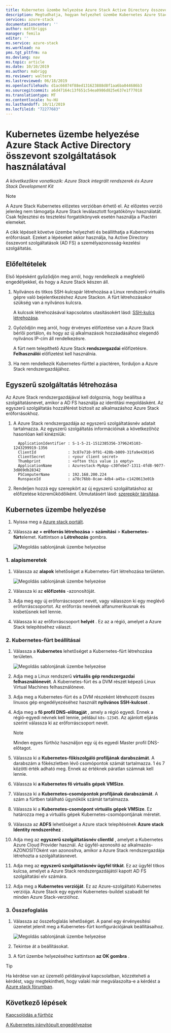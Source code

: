 ```yaml
---
title: Kubernetes üzembe helyezése Azure Stack Active Directory összevont szolgáltatások (AD FS) használatával | Microsoft Docs
description: Megtudhatja, hogyan helyezhet üzembe Kubernetes Azure Stack Active Directory összevont szolgáltatások (AD FS) használatával.
services: azure-stack
documentationcenter: ''
author: mattbriggs
manager: femila
editor: ''
ms.service: azure-stack
ms.workload: na
pms.tgt_pltfrm: na
ms.devlang: nav
ms.topic: article
ms.date: 10/10/2019
ms.author: mabrigg
ms.reviewer: waltero
ms.lastreviewed: 06/18/2019
ms.openlocfilehash: d1ac66074f88ed131623888d8f1aa6ba044686b3
ms.sourcegitcommit: a6d47164c13f651c54ea0986d825e637e1f77018
ms.translationtype: MT
ms.contentlocale: hu-HU
ms.lasthandoff: 10/11/2019
ms.locfileid: "72277683"
---
```

# <a name="deploy-kubernetes-to-azure-stack-using-active-directory-federated-services"></a>Kubernetes üzembe helyezése Azure Stack Active Directory összevont szolgáltatások használatával

*A következőkre vonatkozik: Azure Stack integrált rendszerek és Azure Stack Development Kit*

> [!Note]  
> A Azure Stack Kubernetes előzetes verzióban érhető el. Az előzetes verzió jelenleg nem támogatja Azure Stack leválasztott forgatókönyv használatát. Csak fejlesztési és tesztelési forgatókönyvek esetén használja a Piactéri elemeket.

A cikk lépéseit követve üzembe helyezheti és beállíthatja a Kubernetes erőforrásait. Ezeket a lépéseket akkor használja, ha Active Directory összevont szolgáltatások (AD FS) a személyazonosság-kezelési szolgáltatás.

## <a name="prerequisites"></a>Előfeltételek 

Első lépésként győződjön meg arról, hogy rendelkezik a megfelelő engedélyekkel, és hogy a Azure Stack készen áll.

1. Nyilvános és titkos SSH-kulcspár létrehozása a Linux rendszerű virtuális gépre való bejelentkezéshez Azure Stackon. A fürt létrehozásakor szükség van a nyilvános kulcsra.

    A kulcsok létrehozásával kapcsolatos utasításokért lásd: [SSH-kulcs létrehozása](azure-stack-dev-start-howto-ssh-public-key.md).

1. Győződjön meg arról, hogy érvényes előfizetése van a Azure Stack bérlői portálon, és hogy az új alkalmazások hozzáadásához elegendő nyilvános IP-cím áll rendelkezésre.

    A fürt nem telepíthető Azure Stack **rendszergazdai** előfizetésre. **Felhasználói** előfizetést kell használnia. 

1. Ha nem rendelkezik Kubernetes-fürttel a piactéren, forduljon a Azure Stack rendszergazdájához.

## <a name="create-a-service-principal"></a>Egyszerű szolgáltatás létrehozása

Az Azure Stack rendszergazdájával kell dolgoznia, hogy beállítsa a szolgáltatásnevet, amikor a AD FS használja az identitási megoldásként. Az egyszerű szolgáltatás hozzáférést biztosít az alkalmazáshoz Azure Stack erőforrásokhoz.

1. A Azure Stack rendszergazdája az egyszerű szolgáltatásnév adatait tartalmazza. Az egyszerű szolgáltatás információinak a következőhöz hasonlóan kell kinézniük:

     ```Text  
       ApplicationIdentifier : S-1-5-21-1512385356-3796245103-1243299919-1356
       ClientId              : 3c87e710-9f91-420b-b009-31fa9e430145
       ClientSecret          : <your client secret>
       Thumbprint            : <often this value is empty>
       ApplicationName       : Azurestack-MyApp-c30febe7-1311-4fd8-9077-3d869db28342
       PSComputerName        : 192.168.200.224
       RunspaceId            : a78c76bb-8cae-4db4-a45a-c1420613e01b
     ```

2. Rendeljen hozzá egy szerepkört az új egyszerű szolgáltatáshoz az előfizetése közreműködőiként. Útmutatásért lásd: [szerepkör társítása](../operator/azure-stack-add-users-adfs.md).

## <a name="deploy-kubernetes"></a>Kubernetes üzembe helyezése

1. Nyissa meg a [Azure stack portált](https://portal.local.azurestack.external).

1. Válassza **az + erőforrás létrehozása** > **számítási** > **Kubernetes-fürt**elemet. Kattintson a **Létrehozás** gombra.

    ![Megoldás sablonjának üzembe helyezése](media/azure-stack-solution-template-kubernetes-deploy/01_kub_market_item.png)

### <a name="1-basics"></a>1. alapismeretek

1. Válassza az **alapok** lehetőséget a Kubernetes-fürt létrehozása területen.

    ![Megoldás sablonjának üzembe helyezése](media/azure-stack-solution-template-kubernetes-deploy/02_kub_config_basic.png)

1. Válassza ki az **előfizetés** -azonosítóját.

1. Adja meg egy új erőforráscsoport nevét, vagy válasszon ki egy meglévő erőforráscsoportot. Az erőforrás nevének alfanumerikusnak és kisbetűsnek kell lennie.

1. Válassza ki az erőforráscsoport **helyét** . Ez az a régió, amelyet a Azure Stack telepítéséhez választ.

### <a name="2-kubernetes-cluster-settings"></a>2. Kubernetes-fürt beállításai

1. Válassza a **Kubernetes** lehetőséget a Kubernetes-fürt létrehozása területen.

    ![Megoldás sablonjának üzembe helyezése](media/azure-stack-solution-template-kubernetes-deploy/03_kub_config_settings-adfs.png)

1. Adja meg a Linux rendszerű **virtuális gép rendszergazdai felhasználónevét**. A Kubernetes-fürt és a DVM részét képező Linux Virtual Machines felhasználóneve.

1. Adja meg a Kubernetes-fürt és a DVM részeként létrehozott összes linuxos gép engedélyezéséhez használt **nyilvános SSH-kulcsot** .

1. Adja meg a **fő profil DNS-előtagját** , amely a régió egyedi. Ennek a régió-egyedi névnek kell lennie, például `k8s-12345`. Az ajánlott eljárás szerint válassza ki az erőforráscsoport nevét.

    > [!Note]  
    > Minden egyes fürthöz használjon egy új és egyedi Master profil DNS-előtagot.

1. Válassza ki a **Kubernetes-főkiszolgáló profiljának darabszámát**. A darabszám a főkészletben lévő csomópontok számát tartalmazza. 1 és 7 közötti érték adható meg. Ennek az értéknek páratlan számnak kell lennie.

1. Válassza ki **a Kubernetes fő virtuális gépek VMSize**.

1. Válassza ki a **Kubernetes-csomópontok profiljának darabszámát**. A szám a fürtben található ügynökök számát tartalmazza. 

1. Válassza ki a **Kubernetes-csomópont virtuális gépek VMSize**. Ez határozza meg a virtuális gépek Kubernetes-csomópontjának méretét. 

1. Válassza az **ADFS** lehetőséget a Azure stack telepítésének **Azure stack Identity rendszeréhez** .

1. Adja meg az **egyszerű szolgáltatásnév clientId** , amelyet a Kubernetes Azure Cloud Provider használ. Az ügyfél-azonosító az alkalmazás-AZONOSÍTÓként van azonosítva, amikor a Azure Stack rendszergazdája létrehozta a szolgáltatásnevet.

1. Adja meg az **egyszerű szolgáltatásnév ügyfél titkát**. Ez az ügyfél titkos kulcsa, amelyet a Azure Stack rendszergazdájától kapott AD FS szolgáltatási elv számára.

1. Adja meg a **Kubernetes verzióját**. Ez az Azure-szolgáltató Kubernetes verziója. Azure Stack egy egyéni Kubernetes-buildet szabadít fel minden Azure Stack-verzióhoz.

### <a name="3-summary"></a>3. Összefoglalás

1. Válassza az összefoglalás lehetőséget. A panel egy érvényesítési üzenetet jelenít meg a Kubernetes-fürt konfigurációjának beállításaihoz.

    ![Megoldás sablonjának üzembe helyezése](media/azure-stack-solution-template-kubernetes-deploy/04_preview.png)

2. Tekintse át a beállításokat.

3. A fürt üzembe helyezéséhez kattintson **az OK gombra** .

> [!TIP]  
>  Ha kérdése van az üzemelő példányával kapcsolatban, közzéteheti a kérdést, vagy megtekintheti, hogy valaki már megválaszolta-e a kérdést a [Azure stack fórumban](https://social.msdn.microsoft.com/Forums/azure/home?forum=azurestack). 

## <a name="next-steps"></a>Következő lépések

[Kapcsolódás a fürthöz](azure-stack-solution-template-kubernetes-deploy.md#connect-to-your-cluster)

[A Kubernetes irányítópult engedélyezése](azure-stack-solution-template-kubernetes-dashboard.md)